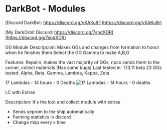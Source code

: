 # DarkBot - Modules

[Discord DarkBot: https://discord.gg/vXAKu9r](https://discord.gg/vXAKu9r)

[My DarkOrbit Discord: https://discord.gg/7sndXDR](https://discord.gg/7sndXDR)


GG Module
Descripcion: Makes GGs  and changes from formation to honor when he finishes them
Select the GG Gamma to make A,B,G

Features: Repairs, makes the vast majority of GGs, npcs sends them to the corner, collect materials (Has some bugs)
Last tested in: 1.13.11 beta 23
GGs tested: Alpha, Beta, Gamma, Lambda, Kappa, Zeta

17 Lambdas - 14 hours - 0 Deaths
![17 Lambdas - 14 hours - 0 deaths](http://oi64.tinypic.com/keccnm.jpg)


LC with Extras

Descripcion: It's the loot and collect module with extras
- Sends seprom to the ship automatically
- Farming statistics in discord
- Change map every x time
